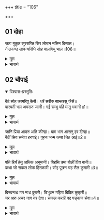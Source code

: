 +++
title = "106"

+++


## 01 दोहा
<div class="audioEmbed"  caption="AIR-वाचनम्" src="https://archive.org/download/rAmcharitmAnas-AIR/EPI-043.mp3"></div>

जटा मुकुट सुरसरित सिर लोचन नलिन बिसाल।  
नीलकण्ठ लावन्यनिधि सोह बालबिधु भाल॥106॥

<details><summary>मूल</summary>

जटा मुकुट सुरसरित सिर लोचन नलिन बिसाल।  
नीलकण्ठ लावन्यनिधि सोह बालबिधु भाल॥106॥
</details>

<details><summary>भावार्थ</summary>

उनके सिर पर जटाओं का मुकुट और गङ्गाजी (शोभायमान) थीं। कमल के समान बडे-बडे नेत्र थे। उनका नील कण्ठ था और वे सुन्दरता के भण्डार थे। उनके मस्तक पर द्वितीया का चन्द्रमा शोभित था॥106॥
</details>





## 02 चौपाई
<details open><summary>विश्वास-प्रस्तुतिः</summary>

बैठे सोह कामरिपु कैसें। धरें सरीरु सान्तरसु जैसें॥  
पारबती भल अवसरु जानी। गईं सम्भु पहिं मातु भवानी॥1॥
</details>
<details><summary>मूल</summary>

बैठे सोह कामरिपु कैसें। धरें सरीरु सान्तरसु जैसें॥  
पारबती भल अवसरु जानी। गईं सम्भु पहिं मातु भवानी॥1॥
</details>

<details><summary>भावार्थ</summary>

कामदेव के शत्रु शिवजी वहाँ बैठे हुए ऐसे शोभित हो रहे थे, मानो शान्तरस ही शरीर धारण किए बैठा हो। अच्छा मौका जानकर शिवपत्नी माता पार्वतीजी उनके पास गईं।
</details>

जानि प्रिया आदरु अति कीन्हा। बाम भाग आसनु हर दीन्हा॥  
बैठीं सिव समीप हरषाई। पूरुब जन्म कथा चित आई॥2॥

<details><summary>मूल</summary>

जानि प्रिया आदरु अति कीन्हा। बाम भाग आसनु हर दीन्हा॥  
बैठीं सिव समीप हरषाई। पूरुब जन्म कथा चित आई॥2॥
</details>

<details><summary>भावार्थ</summary>

अपनी प्यारी पत्नी जानकार शिवजी ने उनका बहुत आदर-सत्कार किया और अपनी बायीं ओर बैठने के लिए आसन दिया। पार्वतीजी प्रसन्न होकर शिवजी के पास बैठ गईं। उन्हें पिछले जन्म की कथा स्मरण हो आई॥2॥
</details>

पति हियँ हेतु अधिक अनुमानी। बिहसि उमा बोलीं प्रिय बानी॥  
कथा जो सकल लोक हितकारी। सोइ पूछन चह सैल कुमारी॥3॥

<details><summary>मूल</summary>

पति हियँ हेतु अधिक अनुमानी। बिहसि उमा बोलीं प्रिय बानी॥  
कथा जो सकल लोक हितकारी। सोइ पूछन चह सैल कुमारी॥3॥
</details>

<details><summary>भावार्थ</summary>

स्वामी के हृदय में (अपने ऊपर पहले की अपेक्षा) अधिक प्रेम समझकर पार्वतीजी हँसकर प्रिय वचन बोलीं। (याज्ञवल्क्यजी कहते हैं कि) जो कथा सब लोगों का हित करने वाली है, उसे ही पार्वतीजी पूछना चाहती हैं॥3॥
</details>

बिस्वनाथ मम नाथ पुरारी। त्रिभुवन महिमा बिदित तुम्हारी॥  
चर अरु अचर नाग नर देवा। सकल करहिं पद पङ्कज सेवा॥4॥

<details><summary>मूल</summary>

बिस्वनाथ मम नाथ पुरारी। त्रिभुवन महिमा बिदित तुम्हारी॥  
चर अरु अचर नाग नर देवा। सकल करहिं पद पङ्कज सेवा॥4॥
</details>

<details><summary>भावार्थ</summary>

(पार्वतीजी ने कहा-) हे संसार के स्वामी! हे मेरे नाथ! हे त्रिपुरासुर का वध करने वाले! आपकी महिमा तीनों लोकों में विख्यात है। चर, अचर, नाग, मनुष्य और देवता सभी आपके चरण कमलों की सेवा करते हैं॥4॥
</details>


